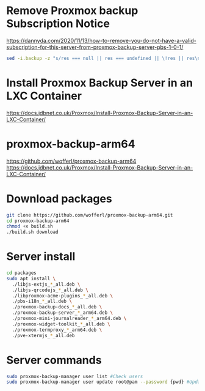 # Remove Proxmox backup Subscription Notice
https://dannyda.com/2020/11/13/how-to-remove-you-do-not-have-a-valid-subscription-for-this-server-from-proxmox-backup-server-pbs-1-0-1/

```bash
sed -i.backup -z "s/res === null || res === undefined || \!res || res\n\t\t\t.data.status.toLowerCase() \!== 'active'/false/g" /usr/share/javascript/proxmox-widget-toolkit/proxmoxlib.js && systemctl restart proxmox-backup-proxy
```

# Install Proxmox Backup Server in an LXC Container
https://docs.jdbnet.co.uk/Proxmox/Install-Proxmox-Backup-Server-in-an-LXC-Container/

# proxmox-backup-arm64
https://github.com/wofferl/proxmox-backup-arm64
https://docs.jdbnet.co.uk/Proxmox/Install-Proxmox-Backup-Server-in-an-LXC-Container/

# Download packages
```bash
git clone https://github.com/wofferl/proxmox-backup-arm64.git
cd proxmox-backup-arm64
chmod +x build.sh
./build.sh download
```

# Server install
```bash
cd packages
sudo apt install \
  ./libjs-extjs_*_all.deb \
  ./libjs-qrcodejs_*_all.deb \
  ./libproxmox-acme-plugins_*_all.deb \
  ./pbs-i18n_*_all.deb \
  ./proxmox-backup-docs_*_all.deb \
  ./proxmox-backup-server_*_arm64.deb \
  ./proxmox-mini-journalreader_*_arm64.deb \
  ./proxmox-widget-toolkit_*_all.deb \
  ./proxmox-termproxy_*_arm64.deb \
  ./pve-xtermjs_*_all.deb
```

# Server commands
```bash
sudo proxmox-backup-manager user list #Check users
sudo proxmox-backup-manager user update root@pam --password {pwd} #Update password
```